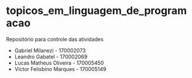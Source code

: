 # topicos_em_linguagem_de_programacao

Repositório para controle das atividades

 - Gabriel Milanezi - 170002073
 - Leandro Gabatel - 170002069
 - Lucas Matheus Oliveira - 170005450
 - Victor Felisbino Marques - 170005149
